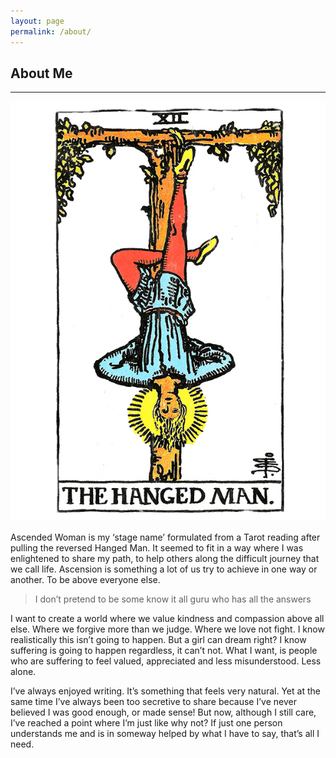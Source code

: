 ```yaml
---
layout: page
permalink: /about/
---
```

<h2>About Me</h2>
<hr>

 <img class="card-reverse" src="/assets/img/tarot-hanged-man.png" alt="">

  <p>  Ascended Woman is my ‘stage name’ formulated from a Tarot reading after pulling the reversed Hanged Man. It seemed to fit in a way where I was enlightened to share my path, to help others along the difficult journey that we call life. Ascension is something a lot of us try to achieve in one way or another. To be above everyone else.</p>

  <blockquote><i class="fas fa-quote-left"></i> I don’t pretend to be some know it all guru who has all the answers <i class="fas fa-quote-right"></i></blockquote>

  <p>I want to create a world where we value kindness and compassion above all else. Where we forgive more than we judge. Where we love not fight. I know realistically this isn’t going to happen. But a girl can dream right? I know suffering is going to happen regardless, it can’t not. What I want, is people who are suffering to feel valued, appreciated and less misunderstood. Less alone.</p>

  <p>I’ve always enjoyed writing. It’s something that feels very natural. Yet at the same time I’ve always been too secretive to share because I’ve never believed I was good enough, or made sense! But now, although I still care, I’ve reached a point where I’m just like why not? If just one person understands me and is in someway helped by what I have to say, that’s all I need.</p>
